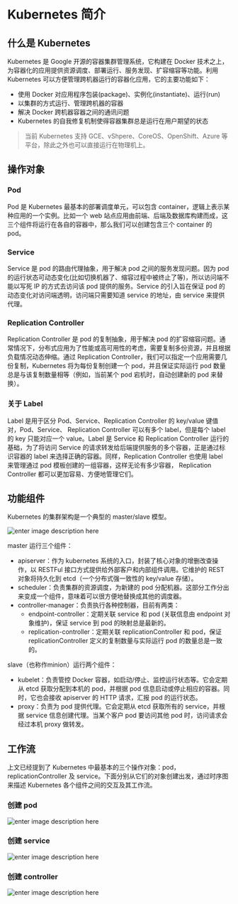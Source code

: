 # Kubernetes 简介

## 什么是 Kubernetes

Kubernetes 是 Google 开源的容器集群管理系统，它构建在 Docker 技术之上，为容器化的应用提供资源调度、部署运行、服务发现、扩容缩容等功能。利用 Kubernetes 可以方便管理跨机器运行的容器化应用，它的主要功能如下：

- 使用 Docker 对应用程序包装(package)、实例化(instantiate)、运行(run)
- 以集群的方式运行、管理跨机器的容器
- 解决 Docker 跨机器容器之间的通讯问题
- Kubernetes 的自我修复机制使得容器集群总是运行在用户期望的状态

> 当前 Kubernetes 支持 GCE、vShpere、CoreOS、OpenShift、Azure 等平台，除此之外也可以直接运行在物理机上。

## 操作对象

### Pod
Pod 是 Kubernetes 最基本的部署调度单元，可以包含 container，逻辑上表示某种应用的一个实例。比如一个 web 站点应用由前端、后端及数据库构建而成，这三个组件将运行在各自的容器中，那么我们可以创建包含三个 container 的 pod。

### Service
Service 是 pod 的路由代理抽象，用于解决 pod 之间的服务发现问题。因为 pod 的运行状态可动态变化(比如切换机器了、缩容过程中被终止了等)，所以访问端不能以写死 IP 的方式去访问该 pod 提供的服务。Service 的引入旨在保证 pod 的动态变化对访问端透明，访问端只需要知道 service 的地址，由 service 来提供代理。

### Replication Controller
Replication Controller 是 pod 的复制抽象，用于解决 pod 的扩容缩容问题。通常情况下，分布式应用为了性能或高可用性的考虑，需要复制多份资源，并且根据负载情况动态伸缩。通过 Replication Controller，我们可以指定一个应用需要几份复制，Kubernetes 将为每份复制创建一个 pod，并且保证实际运行 pod 数量总是与该复制数量相等（例如，当前某个 pod 宕机时，自动创建新的 pod 来替换）。

### 关于 Label
Label 是用于区分 Pod、Service、Replication Controller 的 key/value 键值对，Pod、Service、 Replication Controller 可以有多个 label，但是每个 label 的 key 只能对应一个 value。Label 是 Service 和 Replication Controller 运行的基础，为了将访问 Service 的请求转发给后端提供服务的多个容器，正是通过标识容器的 label 来选择正确的容器。同样，Replication Controller 也使用 label 来管理通过 pod 模板创建的一组容器，这样无论有多少容器， Replication Controller 都可以更加容易、方便地管理它们。


## 功能组件

Kubernetes 的集群架构是一个典型的 master/slave 模型。

![enter image description here](http://img.blog.csdn.net/20141030000449252?watermark/2/text/aHR0cDovL2Jsb2cuY3Nkbi5uZXQvemhhbmdqdW4yOTE1/font/5a6L5L2T/fontsize/400/fill/I0JBQkFCMA==/dissolve/70/gravity/Center)

master 运行三个组件：

- apiserver：作为 kubernetes 系统的入口，封装了核心对象的增删改查操作，以 RESTFul 接口方式提供给外部客户和内部组件调用。它维护的 REST 对象将持久化到 etcd（一个分布式强一致性的 key/value 存储）。
- scheduler：负责集群的资源调度，为新建的 pod 分配机器。这部分工作分出来变成一个组件，意味着可以很方便地替换成其他的调度器。
- controller-manager：负责执行各种控制器，目前有两类：
	- endpoint-controller：定期关联 service 和 pod (关联信息由 endpoint 对象维护)，保证 service 到 pod 的映射总是最新的。
	- replication-controller：定期关联 replicationController 和 pod，保证 replicationController 定义的复制数量与实际运行 pod 的数量总是一致的。

slave（也称作minion）运行两个组件：

- kubelet：负责管控 Docker 容器，如启动/停止、监控运行状态等。它会定期从 etcd 获取分配到本机的 pod，并根据 pod 信息启动或停止相应的容器。同时，它也会接收 apiserver 的 HTTP 请求，汇报 pod 的运行状态。
- proxy：负责为 pod 提供代理。它会定期从 etcd 获取所有的 service，并根据 service 信息创建代理。当某个客户 pod 要访问其他 pod 时，访问请求会经过本机 proxy 做转发。

## 工作流

上文已经提到了 Kubernetes 中最基本的三个操作对象：pod，replicationController 及 service。下面分别从它们的对象创建出发，通过时序图来描述 Kubernetes 各个组件之间的交互及其工作流。

### 创建 pod

![enter image description here](http://img.blog.csdn.net/20141030000701946?watermark/2/text/aHR0cDovL2Jsb2cuY3Nkbi5uZXQvemhhbmdqdW4yOTE1/font/5a6L5L2T/fontsize/400/fill/I0JBQkFCMA==/dissolve/70/gravity/Center)

### 创建 service

![enter image description here](http://img.blog.csdn.net/20141030000741960?watermark/2/text/aHR0cDovL2Jsb2cuY3Nkbi5uZXQvemhhbmdqdW4yOTE1/font/5a6L5L2T/fontsize/400/fill/I0JBQkFCMA==/dissolve/70/gravity/Center)

### 创建 controller 

![enter image description here](http://img.blog.csdn.net/20141030000812671?watermark/2/text/aHR0cDovL2Jsb2cuY3Nkbi5uZXQvemhhbmdqdW4yOTE1/font/5a6L5L2T/fontsize/400/fill/I0JBQkFCMA==/dissolve/70/gravity/Center)
<!--stackedit_data:
eyJoaXN0b3J5IjpbMTEzOTkyMzk4NV19
-->